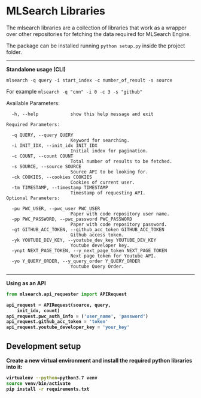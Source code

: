 # MLSearch Libraries

The mlsearch libraries are a collection of libraries that work as a wrapper over other repositories for fetching the data required for MLSearch Engine.

The package can be installed running `python setup.py` inside the project folder.

<hr>
<b>Standalone usage (CLI)</b>

`mlsearch -q query -i start_index -c number_of_result -s source`

For example
`mlsearch -q "cnn" -i 0 -c 3 -s "github"`

Available Parameters:
```
  -h, --help            show this help message and exit

Required Parameters:

  -q QUERY, --query QUERY
                        Keyword for searching.
  -i INIT_IDX, --init_idx INIT_IDX
                        Initial index for pagination.
  -c COUNT, --count COUNT
                        Total number of results to be fetched.
  -s SOURCE, --source SOURCE
                        Source API to be looking for.
  -ck COOKIES, --cookies COOKIES
                        Cookies of current user.
  -tm TIMESTAMP, --timestamp TIMESTAMP
                        Timestamp of requesting API.
Optional Parameters:

  -pu PWC_USER, --pwc_user PWC_USER
                        Paper with code repository user name.
  -pp PWC_PASSWORD, --pwc_password PWC_PASSWORD
                        Paper with code repository password.
  -gt GITHUB_ACC_TOKEN, --github_acc_token GITHUB_ACC_TOKEN
                        Github access token.
  -yk YOUTUBE_DEV_KEY, --youtube_dev_key YOUTUBE_DEV_KEY
                        Youtube developer key.
  -ynpt NEXT_PAGE_TOKEN, --y_next_page_token NEXT_PAGE_TOKEN
                        Next page token for Youtube API.
  -yo Y_QUERY_ORDER, --y_query_order Y_QUERY_ORDER
                        Youtube Query Order.
```

<hr>
<b>Using as an API<b>
<br>

```python
from mlsearch.api_requester import APIRequest

api_request = APIRequest(source, query, 
    init_idx, count)
api_request.pwc_auth_info = ('user_name', 'password')
api_request.github_acc_token = 'token'
api_request.youtube_developer_key = 'your_key'
```

## Development setup

Create a new virtual environment and install the required python libraries into it:

<!-- TODO: confirm if the version used is python 3.7 -->
<!-- TODO: would be nice to include an isort and black auto formatting pipeline 
           through a makefile, as well as pylint and mypy checks -->

```bash
virtualenv --python=python3.7 venv
source venv/bin/activate
pip install -r requirements.txt
```
